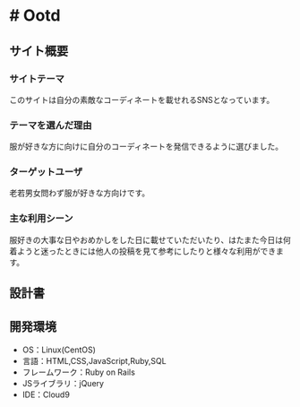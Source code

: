 # # Ootd

## サイト概要
### サイトテーマ
このサイトは自分の素敵なコーディネートを載せれるSNSとなっています。

### テーマを選んだ理由
服が好きな方に向けに自分のコーディネートを発信できるように選びました。

### ターゲットユーザ
老若男女問わず服が好きな方向けです。

### 主な利用シーン
服好きの大事な日やおめかしをした日に載せていただいたり、はたまた今日は何着ようと迷ったときには他人の投稿を見て参考にしたりと様々な利用ができます。

## 設計書

## 開発環境
- OS：Linux(CentOS)
- 言語：HTML,CSS,JavaScript,Ruby,SQL
- フレームワーク：Ruby on Rails
- JSライブラリ：jQuery
- IDE：Cloud9

